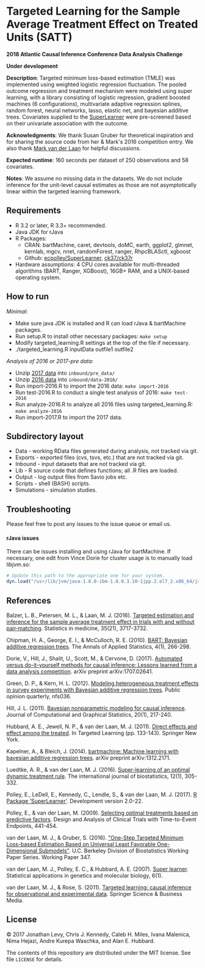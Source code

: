 # Targeted Learning for the Sample Average Treatment Effect on Treated Units (SATT)

**2018 Atlantic Causal Inference Conference Data Analysis
Challenge**

**Under development**

**Description**: Targeted minimum loss-based estimation (TMLE) was implemented
using weighted logistic regression fluctuation. The pooled outcome regression and
treatment mechanism were modeled using super learning, with a library consisting
of logistic regression, gradient boosted machines (6 configurations), multivariate adaptive
regression splines, random forest, neural networks, lasso, elastic net, and bayesian additive trees. Covariates supplied to the [SuperLearner](https://github.com/ecpolley/SuperLearner) were pre-screened based on their univariate association with the outcome.

**Acknowledgments**: We thank Susan Gruber for theoretical inspiration and for
sharing the source code from her & Mark's 2016 competition entry. We also
thank [Mark van der Laan](https://www.stat.berkeley.edu/~laan/about/bio/) for
helpful discussions.

**Expected runtime**: 160 seconds per dataset of 250 observations and 58
covariates.

**Notes**: We assume no missing data in the datasets. We do not include
inference for the unit-level causal estimates as those are not asymptotically
linear within the targeted learning framework.

## Requirements

* R 3.2 or later, R 3.3+ recommended.
* Java JDK for rJava
* R Packages:
    * CRAN: bartMachine, caret, devtools, doMC, earth, ggplot2, glmnet, kernlab,
       mgcv, nnet, randomForest, ranger, RhpcBLASctl, xgboost
    * Github: [ecpolley/SuperLearner](https://github.com/ecpolley/SuperLearner),
      [ck37/ck37r](https://github.com/ck37/ck37r)
* Hardware assumptions: 4 CPU cores available for multi-threaded algorithms
    (BART, Ranger, XGBoost), 16GB+ RAM, and a UNIX-based operating system.

## How to run

_Minimal_:

* Make sure java JDK is installed and R can load rJava & bartMachine packages.
* Run setup.R to install other necessary packages: `make setup`
* Modify targeted_learning.R settings at the top of the file if necessary.
* ./targeted_learning.R inputData outfile1 outfile2

_Analysis of 2016 or 2017-pre data_:

* Unzip [2017 data](http://faculty.chicagobooth.edu/richard.hahn/pre_data.tar.gz) into `inbound/pre_data/`
* Unzip [2016 data](https://drive.google.com/file/d/0B8TUkApaUlsGekFSblJWa25NM1E/edit) into `inbound/data-2016/`
* Run import-2016.R to import the 2016 data: `make import-2016`
* Run test-2016.R to conduct a single test analysis of 2016: `make test-2016`
* Run analyze-2016.R to analyze all 2016 files using targeted_learning.R: `make analyze-2016`
* Run import-2017.R to import the 2017 data.

## Subdirectory layout

* Data - working RData files generated during analysis, not tracked via git.
* Exports - exported files (cvs, tsvs, etc.) that are not tracked via git.
* Inbound - input datasets that are not tracked via git.
* Lib - R source code that defines functions; all .R files are loaded.
* Output - log output files from Savio jobs  etc.
* Scripts - shell (BASH) scripts.
* Simulations - simulation studies.

## Troubleshooting

Please feel free to post any issues to the issue queue or email us.

#### rJava issues

There can be issues installing and using rJava for bartMachine. If necessary, one edit from Vince Dorie for cluster usage is to manually load libjvm.so:
```r
# Update this path to the appropriate one for your system.
dyn.load("/usr/lib/jvm/java-1.8.0-ibm-1.8.0.3.10-1jpp.2.el7_2.x86_64/jre/lib/amd64/compressedrefs/libjvm.so")
```

## References

Balzer, L. B., Petersen, M. L., & Laan, M. J. (2016). [Targeted estimation and inference for the sample average treatment effect in trials with and without pair‐matching](http://onlinelibrary.wiley.com/doi/10.1002/sim.6965/full). Statistics in medicine, 35(21), 3717-3732.

Chipman, H. A., George, E. I., & McCulloch, R. E. (2010). [BART: Bayesian additive regression trees](http://projecteuclid.org/euclid.aoas/1273584455). The Annals of Applied Statistics, 4(1), 266-298.

Dorie, V., Hill, J., Shalit, U., Scott, M., & Cervone, D. (2017). [Automated versus do-it-yourself methods for causal inference: Lessons learned from a data analysis competition](https://arxiv.org/abs/1707.02641). arXiv preprint arXiv:1707.02641.

Green, D. P., & Kern, H. L. (2012). [Modeling heterogeneous treatment effects in survey experiments with Bayesian additive regression trees](https://academic.oup.com/poq/article/76/3/491/1893905/Modeling-Heterogeneous-Treatment-Effects-in-Survey). Public opinion quarterly, nfs036.

Hill, J. L. (2011). [Bayesian nonparametric modeling for causal inference](http://amstat.tandfonline.com/doi/abs/10.1198/jcgs.2010.08162). Journal of Computational and Graphical Statistics, 20(1), 217-240.
 
Hubbard, A. E., Jewell, N. P., & van der Laan, M. J. (2011). [Direct effects and effect among the treated](https://link.springer.com/chapter/10.1007/978-1-4419-9782-1_8). In Targeted Learning (pp. 133-143). Springer New York.

Kapelner, A., & Bleich, J. (2014). [bartmachine: Machine learning with bayesian additive regression trees](https://arxiv.org/abs/1312.2171). arXiv preprint arXiv:1312.2171.

Luedtke, A. R., & van der Laan, M. J. (2016). [Super-learning of an optimal dynamic treatment rule](https://www.degruyter.com/view/j/ijb.2016.12.issue-1/ijb-2015-0052/ijb-2015-0052.xml). The international journal of biostatistics, 12(1), 305-332.

Polley, E., LeDell, E., Kennedy, C., Lendle, S., & van der Laan, M. J. (2017). [R Package ‘SuperLearner’](https://cran.r-project.org/package=SuperLearner). Development version 2.0-22.

Polley, E., & van der Laan, M. (2009). [Selecting optimal treatments based on predictive factors](http://biostats.bepress.com/cgi/viewcontent.cgi?article=1247&context=ucbbiostat). Design and Analysis of Clinical Trials with Time-to-Event Endpoints, 441-454.

van der Laan, M. J., & Gruber, S. (2016). ["One-Step Targeted Minimum Loss-based Estimation Based on Universal Least Favorable One-Dimensional Submodels"](http://biostats.bepress.com/ucbbiostat/paper347). U.C. Berkeley Division of Biostatistics Working Paper Series. Working Paper 347.

van der Laan, M. J., Polley, E. C., & Hubbard, A. E. (2007). [Super learner](https://www.degruyter.com/view/j/sagmb.2007.6.1/sagmb.2007.6.1.1309/sagmb.2007.6.1.1309.xml). Statistical applications in genetics and molecular biology, 6(1).

van der Laan, M. J., & Rose, S. (2011). [Targeted learning: causal inference for observational and experimental data](http://www.targetedlearningbook.com/). Springer Science & Business Media.

## License

&copy; 2017 Jonathan Levy, Chris J. Kennedy, Caleb H. Miles, Ivana Malenica,
Nima Hejazi, Andre Kurepa Waschka, and Alan E. Hubbard.

The contents of this repository are distributed under the MIT license. See file
`LICENSE` for details.

